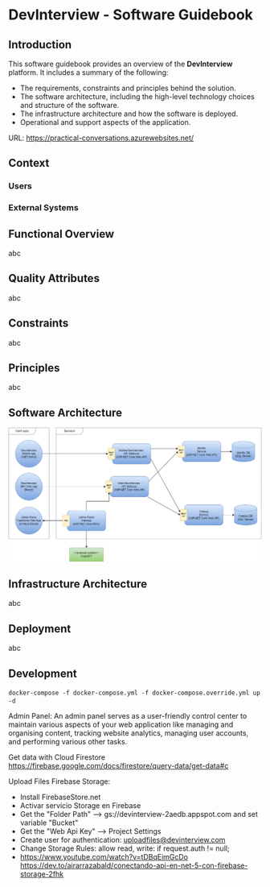 # DevInterview - Software Guidebook

## Introduction

This software guidebook provides an overview of the **DevInterview** platform. It includes a summary of the following:

- The requirements, constraints and principles behind the solution.
- The software architecture, including the high-level technology choices and structure of the software.
- The infrastructure architecture and how the software is deployed.
- Operational and support aspects of the application.

URL: https://practical-conversations.azurewebsites.net/

## Context

### Users

### External Systems

## Functional Overview

abc

## Quality Attributes

abc

## Constraints

abc

## Principles

abc

## Software Architecture

![](docs/images/containers.png)

## Infrastructure Architecture

abc

## Deployment

abc

## Development

```
docker-compose -f docker-compose.yml -f docker-compose.override.yml up -d
```

Admin Panel: An admin panel serves as a user-friendly control center to maintain various aspects of your web application like managing and organising content, tracking website analytics, managing user accounts, and performing various other tasks.

Get data with Cloud Firestore
https://firebase.google.com/docs/firestore/query-data/get-data#c

Upload Files Firebase Storage:

- Install FirebaseStore.net
- Activar servicio Storage en Firebase
- Get the "Folder Path" --> gs://devinterview-2aedb.appspot.com and set variable "Bucket"
- Get the "Web Api Key" --> Project Settings
- Create user for authentication: uploadfiles@devinterview.com
- Change Storage Rules: allow read, write: if request.auth != null;
- https://www.youtube.com/watch?v=tDBqEimGcDo
  https://dev.to/airarrazabald/conectando-api-en-net-5-con-firebase-storage-2fhk

